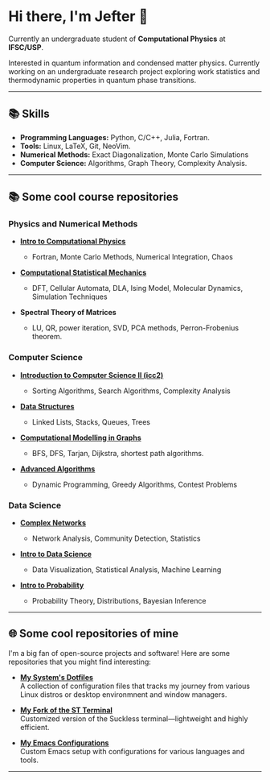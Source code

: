 # Hi there, I'm Jefter 👋

Currently an undergraduate student of **Computational Physics** at **IFSC/USP**. 

Interested in quantum information and condensed matter physics. Currently working on 
an undergraduate research project exploring work statistics and thermodynamic properties 
in quantum phase transitions.

---

## 📚 Skills
- **Programming Languages:** Python, C/C++, Julia, Fortran.
- **Tools:** Linux, LaTeX, Git, NeoVim.
- **Numerical Methods:** Exact Diagonalization, Monte Carlo Simulations
- **Computer Science:** Algorithms, Graph Theory, Complexity Analysis.
---

## 📚 Some cool course repositories

### Physics and Numerical Methods
- **[Intro to Computational Physics](https://github.com/jeftersantiago/intro_fiscomp)**
  - Fortran, Monte Carlo Methods, Numerical Integration, Chaos

- **[Computational Statistical Mechanics](https://github.com/jeftersantiago/mec_estat_comp)**
  - DFT, Cellular Automata, DLA, Ising Model, Molecular Dynamics, Simulation Techniques

- **Spectral Theory of Matrices**
  - LU, QR, power iteration, SVD, PCA methods, Perron-Frobenius theorem.

### Computer Science
- **[Introduction to Computer Science II (icc2)](https://github.com/jeftersantiago/icc2)**
  - Sorting Algorithms, Search Algorithms, Complexity Analysis

- **[Data Structures](https://github.com/jeftersantiago/estruturas_de_dados)**
  - Linked Lists, Stacks, Queues, Trees

- **[Computational Modelling in Graphs](https://github.com/jeftersantiago/graphs)**
  - BFS, DFS, Tarjan, Dijkstra, shortest path algorithms.

- **[Advanced Algorithms](https://github.com/jeftersantiago/advanced-algorithms)**
  - Dynamic Programming, Greedy Algorithms, Contest Problems

### Data Science
- **[Complex Networks](https://github.com/jeftersantiago/complex_networks)**
  - Network Analysis, Community Detection, Statistics

- **[Intro to Data Science](https://github.com/jeftersantiago/intro_ciencia_de_dados)**
  - Data Visualization, Statistical Analysis, Machine Learning

- **[Intro to Probability](https://github.com/jeftersantiago/itp2023)**
  - Probability Theory, Distributions, Bayesian Inference

---

## 🌐 Some cool repositories of mine

I'm a big fan of open-source projects and software! Here are some repositories that you might find interesting:

- **[My System's Dotfiles](https://github.com/jeftersantiago/dotfiles)**  
  A collection of configuration files that tracks my journey from various Linux distros or desktop environmnent and window managers.
  

- **[My Fork of the ST Terminal](https://github.com/jeftersantiago/st)**  
  Customized version of the Suckless terminal—lightweight and highly efficient.

- **[My Emacs Configurations](https://github.com/jeftersantiago/.emacs.d)**  
  Custom Emacs setup with configurations for various languages and tools.

---
